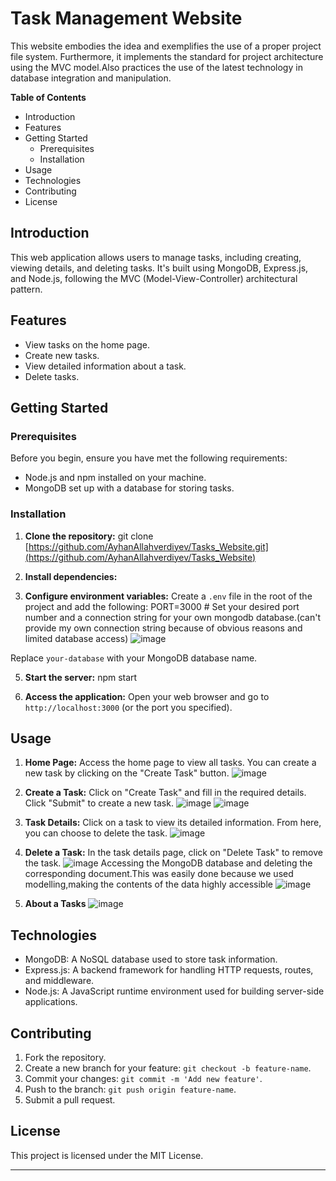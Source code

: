 # Task Management Website 
This website embodies the idea and exemplifies the use of a proper project file system. Furthermore, it implements the standard for project architecture using the MVC model.Also practices the use of the latest technology in database integration and manipulation.

**Table of Contents**
- Introduction
- Features
- Getting Started
  - Prerequisites
  - Installation
- Usage
- Technologies
- Contributing
- License

## Introduction

This web application allows users to manage tasks, including creating, viewing details, and deleting tasks. It's built using MongoDB, Express.js, and Node.js, following the MVC (Model-View-Controller) architectural pattern.

## Features

- View tasks on the home page.
- Create new tasks.
- View detailed information about a task.
- Delete tasks.

## Getting Started

### Prerequisites

Before you begin, ensure you have met the following requirements:
- Node.js and npm installed on your machine.
- MongoDB set up with a database for storing tasks.

### Installation

1. **Clone the repository:**
git clone [https://github.com/AyhanAllahverdiyev/Tasks_Website.git](https://github.com/AyhanAllahverdiyev/Tasks_Website)


2. **Install dependencies:**


3. **Configure environment variables:**
Create a `.env` file in the root of the project and add the following:
PORT=3000 # Set your desired port number and a connection string for your own mongodb database.(can't provide my own connection string because of obvious reasons and limited database access)
![image](https://github.com/AyhanAllahverdiyev/Tasks_Website/assets/115575562/568b1996-1086-49e7-8912-7551d58b7c7f)

Replace `your-database` with your MongoDB database name.


5. **Start the server:**
npm start


6. **Access the application:**
Open your web browser and go to `http://localhost:3000` (or the port you specified).

## Usage

1. **Home Page:**
Access the home page to view all tasks. You can create a new task by clicking on the "Create Task" button.
![image](https://github.com/AyhanAllahverdiyev/Tasks_Website/assets/115575562/6a81c94f-c3f0-43b4-882d-19b3b0dd5e0e)

2. **Create a Task:**
Click on "Create Task" and fill in the required details. Click "Submit" to create a new task.
![image](https://github.com/AyhanAllahverdiyev/Tasks_Website/assets/115575562/85cd17b7-5ab5-4398-8172-5a8f716d8f76)
![image](https://github.com/AyhanAllahverdiyev/Tasks_Website/assets/115575562/9fb3d926-265f-48b8-980b-1e6708b0084c)

3. **Task Details:**
Click on a task to view its detailed information. From here, you can choose to delete the task.
![image](https://github.com/AyhanAllahverdiyev/Tasks_Website/assets/115575562/36a77352-1e93-44f6-afa8-6815df74607c)

4. **Delete a Task:**
In the task details page, click on "Delete Task" to remove the task.
![image](https://github.com/AyhanAllahverdiyev/Tasks_Website/assets/115575562/feeca5bc-e750-43ae-bcac-3d6c513555c7)
Accessing the MongoDB database and deleting the corresponding document.This was easily done because we used modelling,making the contents of the data highly accessible
![image](https://github.com/AyhanAllahverdiyev/Tasks_Website/assets/115575562/b9d481f7-df90-4627-aca0-b50692c096a7)
5. **About a Tasks**
![image](https://github.com/AyhanAllahverdiyev/Tasks_Website/assets/115575562/52c5a17a-5019-4040-8c5b-7e793e42ace6)

## Technologies

- MongoDB: A NoSQL database used to store task information.
- Express.js: A backend framework for handling HTTP requests, routes, and middleware.
- Node.js: A JavaScript runtime environment used for building server-side applications.

## Contributing

1. Fork the repository.
2. Create a new branch for your feature: `git checkout -b feature-name`.
3. Commit your changes: `git commit -m 'Add new feature'`.
4. Push to the branch: `git push origin feature-name`.
5. Submit a pull request.

## License

This project is licensed under the MIT License.

---

